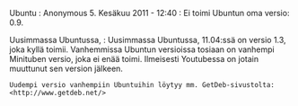<!--
Title: Minitube
Template: comments
-->

Ubuntu
:   Anonymous 5. Kesäkuu 2011 - 12:40
:   Ei toimi Ubuntun oma versio: 0.9. 

Uusimmassa Ubuntussa,
:   Uusimmassa Ubuntussa, 11.04:ssä on versio 1.3, joka kyllä toimii.
    Vanhemmissa Ubuntun versioissa tosiaan on vanhempi Minituben versio,
    joka ei enää toimi. Ilmeisesti Youtubessa on jotain muuttunut sen
    version jälkeen.
    
    Uudempi versio vanhempiin Ubuntuihin löytyy mm. GetDeb-sivustolta:
    <http://www.getdeb.net/>

